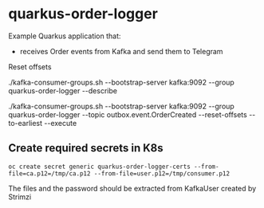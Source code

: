 # quarkus-order-logger

Example Quarkus application that:

* receives Order events from Kafka and send them to Telegram

Reset offsets

./kafka-consumer-groups.sh --bootstrap-server kafka:9092 --group quarkus-order-logger  --describe

./kafka-consumer-groups.sh --bootstrap-server kafka:9092 --group quarkus-order-logger --topic outbox.event.OrderCreated --reset-offsets --to-earliest --execute

## Create required secrets in K8s

`oc create secret generic quarkus-order-logger-certs --from-file=ca.p12=/tmp/ca.p12 --from-file=user.p12=/tmp/consumer.p12`

The files and the password should be extracted from KafkaUser created by Strimzi
